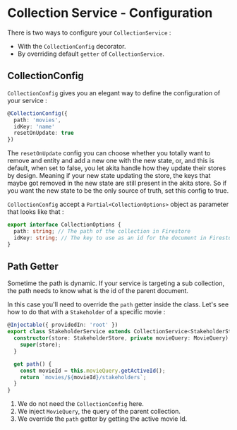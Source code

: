 # Collection Service - Configuration
There is two ways to configure your `CollectionService` : 
- With the `CollectionConfig` decorator.
- By overriding default `getter` of `CollectionService`.

## CollectionConfig
`CollectionConfig` gives you an elegant way to define the configuration of your service : 

```typescript
@CollectionConfig({
  path: 'movies',
  idKey: 'name'
  resetOnUpdate: true
})
```
The `resetOnUpdate` config you can choose whether you totally want to remove and entity and add a new one with the new state,
or, and this is default, when set to false, you let akita handle how they update their stores by design. Meaning if your new state updating the store, the keys that maybe got removed in the new state are still present in the akita store. So if you want the new state to be the only source of truth, set this config to true.

`CollectionConfig` accept a `Partial<CollectionOptions>` object as parameter that looks like that : 
```typescript
export interface CollectionOptions {
  path: string; // The path of the collection in Firestore
  idKey: string; // The key to use as an id for the document in Firestore. Default is store.idKey
}
```


## Path Getter
Sometime the path is dynamic. If your service is targeting a sub collection, the path needs to know what is the id of the parent document.

In this case you'll need to override the `path` getter inside the class. Let's see how to do that with a `Stakeholder` of a specific movie :

```typescript
@Injectable({ providedIn: 'root' })
export class StakeholderService extends CollectionService<StakeholderState> {
  constructor(store: StakeholderStore, private movieQuery: MovieQuery) {
    super(store);
  }

  get path() {
    const movieId = this.movieQuery.getActiveId();
    return `movies/${movieId}/stakeholders`;
  }
}
```
1. We do not need the `CollectionConfig` here.
2. We inject `MovieQuery`, the query of the parent collection.
3. We override the `path` getter by getting the active movie Id.
